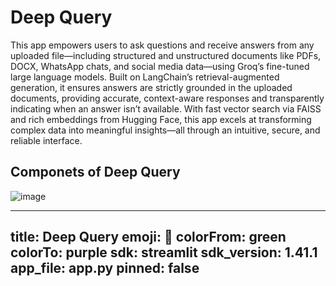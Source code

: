
# Deep Query
This app empowers users to ask questions and receive answers from any uploaded file—including structured and unstructured documents like PDFs, DOCX, WhatsApp chats, and social media data—using Groq’s fine-tuned large language models. Built on LangChain’s retrieval-augmented generation, it ensures answers are strictly grounded in the uploaded documents, providing accurate, context-aware responses and transparently indicating when an answer isn’t available. With fast vector search via FAISS and rich embeddings from Hugging Face, this app excels at transforming complex data into meaningful insights—all through an intuitive, secure, and reliable interface.

## Componets of Deep Query
![image](https://github.com/user-attachments/assets/714a746e-b229-41ea-b412-33f3010054f8)


---
title: Deep Query
emoji: 🚀
colorFrom: green
colorTo: purple
sdk: streamlit
sdk_version: 1.41.1
app_file: app.py
pinned: false
---
